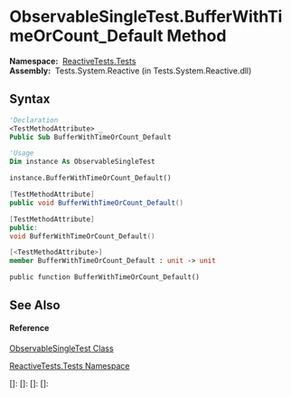 # ObservableSingleTest.BufferWithTimeOrCount\_Default Method

**Namespace:**  [ReactiveTests.Tests](ReactiveTests.Tests\ReactiveTests.Tests.md)  
**Assembly:**  Tests.System.Reactive (in Tests.System.Reactive.dll)

## Syntax

```vb
'Declaration
<TestMethodAttribute> _
Public Sub BufferWithTimeOrCount_Default
```

```vb
'Usage
Dim instance As ObservableSingleTest

instance.BufferWithTimeOrCount_Default()
```

```csharp
[TestMethodAttribute]
public void BufferWithTimeOrCount_Default()
```

```c++
[TestMethodAttribute]
public:
void BufferWithTimeOrCount_Default()
```

```fsharp
[<TestMethodAttribute>]
member BufferWithTimeOrCount_Default : unit -> unit 
```

```jscript
public function BufferWithTimeOrCount_Default()
```

## See Also

#### Reference

[ObservableSingleTest Class](ObservableSingleTest\ObservableSingleTest.md)

[ReactiveTests.Tests Namespace](ReactiveTests.Tests\ReactiveTests.Tests.md)

[]: 
[]: 
[]: 
[]: 
